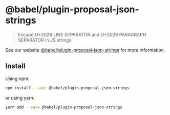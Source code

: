 # @babel/plugin-proposal-json-strings

> Escape U+2028 LINE SEPARATOR and U+2029 PARAGRAPH SEPARATOR in JS strings

See our website [@babel/plugin-proposal-json-strings](https://new.babeljs.io/docs/en/next/babel-plugin-proposal-json-strings.html) for more information.

## Install

Using npm:

```sh
npm install --save @babel/plugin-proposal-json-strings
```

or using yarn:

```sh
yarn add --save @babel/plugin-proposal-json-strings
```
